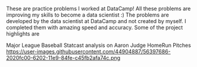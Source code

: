 
These are practice problems I worked at DataCamp! All these problems are improving my skills to become a data scientist :) 
The problems are developed by the data scientist at DataCamp and not created by myself. I completed them with amazing speed and accuracy.
Some of the project highlights are 

Major League Baseball Statcast analysis on Aaron Judge HomeRun Pitches 
https://user-images.githubusercontent.com/44904887/56397686-2020fc00-6202-11e9-84fe-c45fb2afa74c.png
